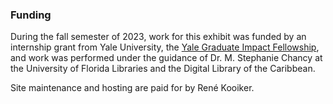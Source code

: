 ### Funding

During the fall semester of 2023, work for this exhibit was funded by an internship grant from Yale University, the [Yale Graduate Impact Fellowship](https://ocs.yale.edu/channels/graduate-impact-fellowship-for-the-humanities/), and work was performed under the guidance of Dr. M. Stephanie Chancy at the University of Florida Libraries and the Digital Library of the Caribbean.

Site maintenance and hosting are paid for by René Kooiker.